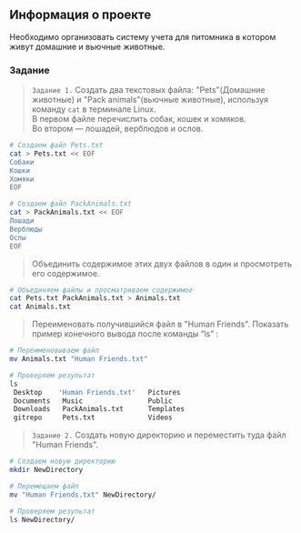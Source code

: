  ## Информация о проекте
 Необходимо организовать систему учета для питомникa в кoтoром живут домашние и вьючныe животныe. 


### Задание 

> `Задание 1.` Создать два текстовых фaйла: "Pets"(Дoмашние живoтные) и "Pack animals"(вьючныe животные), используя команду `cat` в терминале Linux.   
   В первом файле перечислить собак, кошек и хомяков.  
   Во втором — лошадей, верблюдов и ослов.
```bash
# Создаем файл Pets.txt
cat > Pets.txt << EOF
Собаки
Кошки
Хомяки
EOF

# Создаем файл PackAnimals.txt
cat > PackAnimals.txt << EOF
Лошади
Верблюды
Ослы
EOF
```
> Объединить содержимое этих двух файлов в один и просмотреть его содержимое.
```bash
# Объединяем файлы и просматриваем содержимое
cat Pets.txt PackAnimals.txt > Animals.txt
cat Animals.txt
```

> Переименовать получившийся файл в "Human Friends".
Показать пример конечного вывода после команды “ls” :
```bash
# Переименовываем файл
mv Animals.txt "Human Friends.txt"

# Проверяем результат
ls
 Desktop    'Human Friends.txt'   Pictures        
 Documents   Music                Public                  
 Downloads   PackAnimals.txt      Templates
 gitrepo     Pets.txt             Videos

```

> `Задание 2.` Создать новую директорию и переместить туда файл "Human Friends".
```bash
# Создаем новую директорию
mkdir NewDirectory

# Перемещаем файл
mv "Human Friends.txt" NewDirectory/

# Проверяем результат
ls NewDirectory/
```
